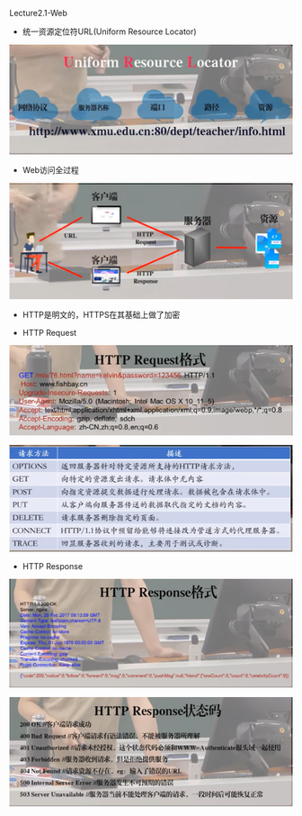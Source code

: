 Lecture2.1-Web 

- 统一资源定位符URL(Uniform Resource Locator)

![image-20221228164042621](https://raw.githubusercontent.com/sunmiao0301/Public-Pic-Bed/main/imgfromPicGO/202212281640695.png)

- Web访问全过程

![image-20221228164219421](https://raw.githubusercontent.com/sunmiao0301/Public-Pic-Bed/main/imgfromPicGO/202212281642483.png)

- HTTP是明文的，HTTPS在其基础上做了加密



- HTTP Request

![image-20221228165044844](https://raw.githubusercontent.com/sunmiao0301/Public-Pic-Bed/main/imgfromPicGO/202212281650906.png)

![image-20221228165100689](https://raw.githubusercontent.com/sunmiao0301/Public-Pic-Bed/main/imgfromPicGO/202212281651735.png)

- HTTP Response

![image-20221228165125451](https://raw.githubusercontent.com/sunmiao0301/Public-Pic-Bed/main/imgfromPicGO/202212281651521.png)

![image-20221228165134213](https://raw.githubusercontent.com/sunmiao0301/Public-Pic-Bed/main/imgfromPicGO/202212281651276.png)



